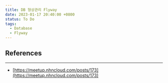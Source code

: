 ```yaml
---
title: DB 형상관리 Flyway
date: 2023-01-17 20:40:00 +0800
status: To Do
tags:
  - Database
  - Flyway
---
```


## References

---

- [https://meetup.nhncloud.com/posts/173](https://meetup.nhncloud.com/posts/173)

